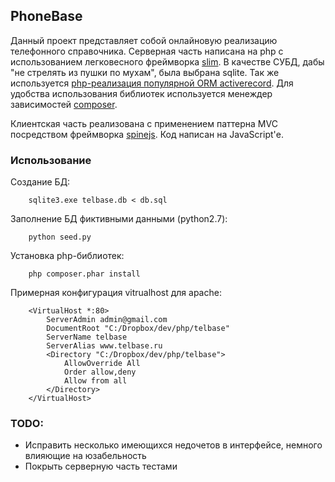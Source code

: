 ## PhoneBase

Данный проект представляет собой онлайновую реализацию телефонного справочника. Серверная часть написана на php с использованием легковесного фреймворка [slim](http://www.slimframework.com/). В качестве СУБД, дабы "не стрелять из пушки по мухам", была выбрана sqlite. Так же используется [php-реализация популярной ORM activerecord](http://www.phpactiverecord.org). Для удобства использования библиотек используется менеждер зависимостей [composer](http://getcomposer.org/).


Клиентская часть реализована с применением паттерна MVC посредством фреймворка [spinejs](http://spinejs.com). Код написан на JavaScript'е.

### Использование

Создание БД:

        sqlite3.exe telbase.db < db.sql
        
Заполнение БД фиктивными данными (python2.7):

        python seed.py
        
Установка php-библиотек:

        php composer.phar install
        

Примерная конфигурация vitrualhost для apache:

        <VirtualHost *:80>
            ServerAdmin admin@gmail.com
            DocumentRoot "C:/Dropbox/dev/php/telbase"
            ServerName telbase
            ServerAlias www.telbase.ru
            <Directory "C:/Dropbox/dev/php/telbase">
                AllowOverride All
                Order allow,deny
                Allow from all
            </Directory>
        </VirtualHost>

### TODO:

  + Исправить несколько имеющихся недочетов в интерфейсе, немного влияющие на юзабельность
  + Покрыть серверную часть тестами
